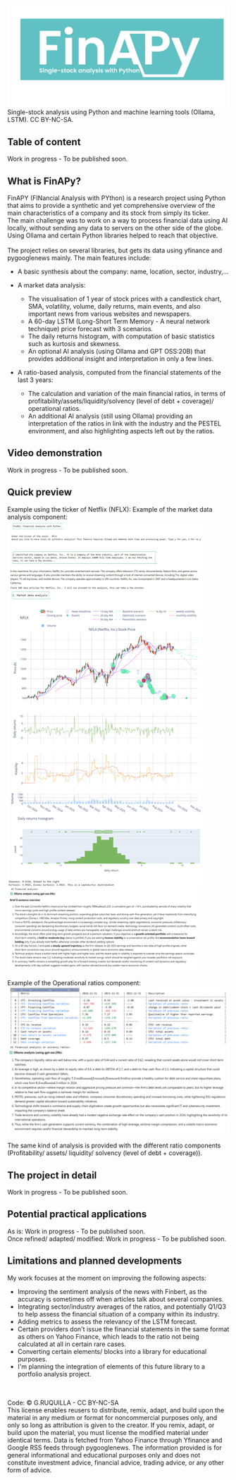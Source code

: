 ![alt text](https://github.com/gruquilla/FinAPy/blob/main/media/FINAPY%20logo.jpg "Logo")
Single-stock analysis using Python and machine learning tools (Ollama, LSTM). CC BY-NC-SA.

## Table of content
Work in progress - To be published soon.

## What is FinAPy?
FinAPY (FINancial Analysis with PYthon) is a research project using Python that aims to provide a synthetic and yet comprehensive overview of the main characteristics of a company and its stock from simply its ticker.<br />
The main challenge was to work on a way to process financial data using AI locally, without sending any data to servers on the other side of the globe. Using Ollama and certain Python libraries helped to reach that objective.<br />
<br />
The project relies on several libraries, but gets its data using yfinance and pygooglenews mainly. The main features include: <br />
* A basic synthesis about the company: name, location, sector, industry,...
* A market data analysis:
  * The visualisation of 1 year of stock prices with a candlestick chart, SMA, volatility, volume, daily returns, main events, and also important news from various websites and newspapers.
  * A 60-day LSTM (Long-Short Term Memory - A neural network technique) price forecast with 3 scenarios.
  * The daily returns histogram, with computation of basic statistics such as kurtosis and skewness.
  * An optional AI analysis (using Ollama and GPT OSS:20B) that provides additional insight and interpretation in only a few lines.
    
* A ratio-based analysis, computed from the financial statements of the last 3 years:
  * The calculation and variation of the main financial ratios, in terms of profitability/assets/liquidity/solvency (level of debt + coverage)/ operational ratios.
  * An additional AI analysis (still using Ollama) providing an interpretation of the ratios in link with the industry and the PESTEL environment, and also highlighting aspects left out by the ratios.

## Video demonstration
Work in progress - To be published soon.

## Quick preview
Example using the ticker of Netflix (NFLX):
Example of the market data analysis component:
![alt text](https://github.com/gruquilla/FinAPy/blob/main/media/previewmarket.jpg "Market data visualisation graph")

Example of the Operational ratios component:
![alt text](https://github.com/gruquilla/FinAPy/blob/main/media/ratiospreview.jpg "Ratio analysis")

The same kind of analysis is provided with the different ratio components (Profitability/ assets/ liquidity/ solvency (level of debt + coverage)).

## The project in detail
Work in progress - To be published soon.

## Potential practical applications
As is: Work in progress - To be published soon. <br />
Once refined/ adapted/ modified: Work in progress - To be published soon. <br />
## Limitations and planned developments
My work focuses at the moment on improving the following aspects:
* Improving the sentiment analysis of the news with Finbert, as the accuracy is sometimes off when articles talk about several companies.
* Integrating sector/industry averages of the ratios, and potentially Q1/Q3 to help assess the financial situation of a company within its industry.
* Adding metrics to assess the relevancy of the LSTM forecast.
* Certain providers don't issue the financial statements in the same format as others on Yahoo Finance, which leads to the ratio not being calculated at all in certain rare cases.
* Converting certain elements/ blocks into a library for educational purposes.
* I'm planning the integration of elements of this future library to a portfolio analysis project.
<br />
<br />
Code: © G.RUQUILLA - CC BY-NC-SA <br />
This license enables reusers to distribute, remix, adapt, and build upon the material in any medium or format for noncommercial purposes only, and only so long as attribution is given to the creator. If you remix, adapt, or build upon the material, you must license the modified material under identical terms. Data is fetched from Yahoo Finance through Yfinance and Google RSS feeds through pygooglenews. The information provided is for general informational and educational purposes only and does not constitute investment advice, financial advice, trading advice, or any other form of advice.
